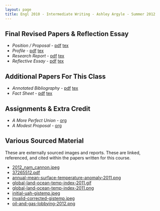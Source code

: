 ```yaml
---
layout: page
title: Engl 2010 - Intermediate Writing - Ashley Argyle - Summer 2012
---
```


## Final Revised Papers & Reflection Essay

* *Position / Proposal* - [pdf](position-proposal.pdf) [tex](position-proposal.tex)
* *Profile* - [pdf](profile.pdf) [tex](profile.tex)
* *Research Report* - [pdf](report-prompt.pdf) [tex](report-prompt.tex)
* *Reflective Essay* - [pdf](reflection-essay.pdf) [tex](reflection-essay.tex)

## Additional Papers For This Class

* *Annotated Bibliography* - [pdf](annotated-bibliography.pdf) [tex](annotated-bibliography.tex)
* *Fact Sheet* - [pdf](fact-sheet.pdf) [tex](fact-sheet.tex)

## Assignments & Extra Credit

* *A More Perfect Union* - [org](a-more-perfect-union.org)
* *A Modest Proposal* - [org](a-modest-proposal.org)

## Various Sourced Material

These are externally sourced images and reports. These are linked, referenced, and cited within the papers written for this course.

* [2012_nam_cannon.jpeg](2012_nam_cannon.jpeg)
* [37265512.pdf](37265512.pdf)
* [annual-mean-surface-temperature-anomaly-2011.png](annual-mean-surface-temperature-anomaly-2011.png)
* [global-land-ocean-temp-index-2011.gif](global-land-ocean-temp-index-2011.gif)
* [global-land-ocean-temp-index-2011.png](global-land-ocean-temp-index-2011.png)
* [initial-uah-gistemp.jpeg](initial-uah-gistemp.jpeg)
* [invalid-corrected-gistemp.jpeg](invalid-corrected-gistemp.jpeg)
* [oil-and-gas-lobbying-2012.png](oil-and-gas-lobbying-2012.png)
